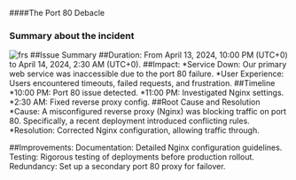 ####The Port 80 Debacle
### Summary about the incident
![frs](https://github.com/emmanuelatikese/alx-system_engineering-devops/assets/104688960/ec8185c6-9388-46b6-b183-5a254a5be320)
##Issue Summary
##Duration: From April 13, 2024, 10:00 PM (UTC+0) to April 14, 2024, 2:30 AM (UTC+0).
##Impact:
*Service Down: Our primary web service was inaccessible due to the port 80 failure.
*User Experience: Users encountered timeouts, failed requests, and frustration.
##Timeline
*10:00 PM: Port 80 issue detected.
*11:00 PM: Investigated Nginx settings.
*2:30 AM: Fixed reverse proxy config.
##Root Cause and Resolution
*Cause: A misconfigured reverse proxy (Nginx) was blocking traffic on port 80.
Specifically, a recent deployment introduced conflicting rules.
*Resolution:
Corrected Nginx configuration, allowing traffic through.

##Improvements:
Documentation: Detailed Nginx configuration guidelines.
Testing: Rigorous testing of deployments before production rollout.
Redundancy: Set up a secondary port 80 proxy for failover.


